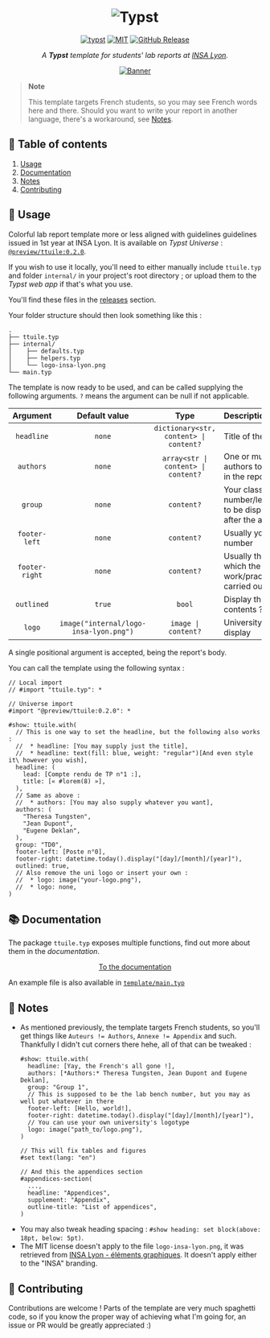 <h1 align="center">
  <picture><img alt="Typst" src="https://github.com/vitto4/ttuile/blob/main/docs/ttuile-header.png?raw=true"></picture>
</h1>

<p align="center">
  <a href="https://typst.app">
    <img alt="typst" src="https://img.shields.io/badge/Typst-%232f90ba.svg?&logo=Typst&logoColor=white"
  /></a>
  <a href="https://github.com/vitto4/ttuile/blob/main/LICENSE">
    <img alt="MIT" src="https://img.shields.io/github/license/vitto4/ttuile"
  /></a>
  <a href="https://github.com/vitto4/ttuile/releases">
    <img alt="GitHub Release" src="https://img.shields.io/github/v/release/vitto4/ttuile"
  /></a>
</p>

<p align="center"><i>A <b>Typst</b> template for students' lab reports at <a href="https://en.wikipedia.org/wiki/Institut_national_des_sciences_appliqu%C3%A9es_de_Lyon">INSA Lyon</a>.</i></p>

<p align="center">
  <a href="https://github.com/vitto4/ttuile/blob/main/template/main.pdf">
    <img alt="Banner" src="https://github.com/vitto4/ttuile/blob/main/docs/ttuile-banner.png?raw=true">
  </a>
</p>

> **Note**
> 
> This template targets French students, so you may see French words here and there.
> Should you want to write your report in another language, there's a workaround, see [Notes](#-notes).

## 🧭 Table of contents

1. [Usage](#-usage)
1. [Documentation](#-documentation)
1. [Notes](#-notes)
1. [Contributing](#-contributing)


## 📎 Usage

Colorful lab report template more or less aligned with guidelines guidelines issued in 1st year at INSA Lyon.
It is available on _Typst Universe_ : [`@preview/ttuile:0.2.0`](https://typst.app/universe/package/ttuile).

If you wish to use it locally, you'll need to either manually include `ttuile.typ` and folder `internal/` in your project's root directory ; or upload them to the _Typst web app_ if that's what you use.

You'll find these files in the [releases](https://github.com/vitto4/ttuile/releases) section.

Your folder structure should then look something like this :

```
.
├── ttuile.typ
├── internal/
│    ├── defaults.typ
│    ├── helpers.typ
│    └── logo-insa-lyon.png
└── main.typ
```

The template is now ready to be used, and can be called supplying the following arguments.
`?` means the argument can be null if not applicable.


| Argument | Default value | Type | Description |
|:--------:|:-------------:|:----:|:------------|
| `headline` | `none` | `dictionary<str, content> \| content?` | Title of the report |
| `authors` | `none` | `array<str \| content> \| content?` | One or multiple authors to be credited in the report |
| `group` | `none` | `content?` | Your class (or group) number/letter/identifier to be displayed right after the author(s) |
| `footer-left` | `none` | `content?` | Usually your lab bench number |
| `footer-right` | `none` | `content?` | Usually the date at which the lab work/practical was carried out |
| `outlined` | `true` | `bool` | Display the table of contents ? |
| `logo` | `image("internal/logo-insa-lyon.png")` | `image \| content?` | University logo to display |

A single positional argument is accepted, being the report's body.

You can call the template using the following syntax :

```typ
// Local import
// #import "ttuile.typ": *

// Universe import
#import "@preview/ttuile:0.2.0": *

#show: ttuile.with(
  // This is one way to set the headline, but the following also works :
  //  * headline: [You may supply just the title],
  //  * headline: text(fill: blue, weight: "regular")[And even style it\ however you wish],
  headline: (
    lead: [Compte rendu de TP n°1 :],
    title: [« #lorem(8) »],
  ),
  // Same as above :
  //  * authors: [You may also supply whatever you want],
  authors: (
    "Theresa Tungsten",
    "Jean Dupont",
    "Eugene Deklan",
  ),
  group: "TD0",
  footer-left: [Poste n°0],
  footer-right: datetime.today().display("[day]/[month]/[year]"),
  outlined: true,
  // Also remove the uni logo or insert your own :
  //  * logo: image("your-logo.png"),
  //  * logo: none,
)
```

## 📚 Documentation

The package `ttuile.typ` exposes multiple functions, find out more about them in the _documentation_.

<p align="center">
  <a href="https://github.com/vitto4/ttuile/blob/main/docs/DOCS.md">
    To the documentation
  </a>
</p>

An example file is also available in [`template/main.typ`](https://github.com/vitto4/ttuile/blob/main/template/main.typ)


## 🔖 Notes

- As mentioned previously, the template targets French students, so you'll get things like `Auteurs != Authors`, `Annexe != Appendix` and such. Thankfully I didn't cut corners there hehe, all of that can be tweaked :
  ```typ
  #show: ttuile.with(
    headline: [Yay, the French's all gone !],
    authors: [*Authors:* Theresa Tungsten, Jean Dupont and Eugene Deklan],
    group: "Group 1",
    // This is supposed to be the lab bench number, but you may as well put whatever in there
    footer-left: [Hello, world!],
    footer-right: datetime.today().display("[day]/[month]/[year]"),
    // You can use your own university's logotype
    logo: image("path_to/logo.png"),
  )
  
  // This will fix tables and figures
  #set text(lang: "en")

  // And this the appendices section
  #appendices-section(
    ...,
    headline: "Appendices",
    supplement: "Appendix",
    outline-title: "List of appendices",
  )
  ```
- You may also tweak heading spacing : `#show heading: set block(above: 18pt, below: 5pt)`.
- The MIT license doesn't apply to the file `logo-insa-lyon.png`, it was retrieved from [INSA Lyon - éléments graphiques](https://www.insa-lyon.fr/fr/elements-graphiques). It doesn't apply either to the "INSA" branding.


## 🧩 Contributing

Contributions are welcome ! Parts of the template are very much spaghetti code, so if you know the proper way of achieving what I'm going for, an issue or PR would be greatly appreciated :)